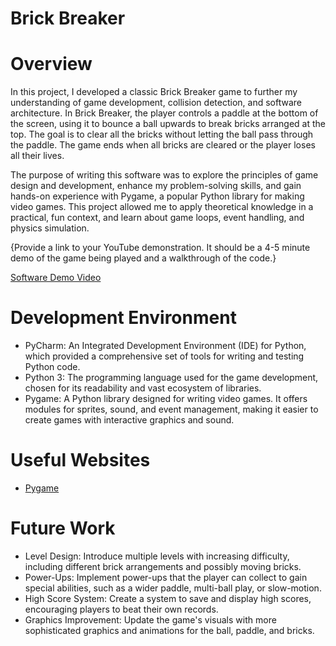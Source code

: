 # Brick Breaker

# Overview

In this project, I developed a classic Brick Breaker game to further my understanding of game development, collision detection, and software architecture. In Brick Breaker, the player controls a paddle at the bottom of the screen, using it to bounce a ball upwards to break bricks arranged at the top. The goal is to clear all the bricks without letting the ball pass through the paddle. The game ends when all bricks are cleared or the player loses all their lives.

The purpose of writing this software was to explore the principles of game design and development, enhance my problem-solving skills, and gain hands-on experience with Pygame, a popular Python library for making video games. This project allowed me to apply theoretical knowledge in a practical, fun context, and learn about game loops, event handling, and physics simulation.

{Provide a link to your YouTube demonstration.  It should be a 4-5 minute demo of the game being played and a walkthrough of the code.}

[Software Demo Video](https://youtu.be/jFH61OdpJIY)

# Development Environment

- PyCharm: An Integrated Development Environment (IDE) for Python, which provided a comprehensive set of tools for writing and testing Python code.
- Python 3: The programming language used for the game development, chosen for its readability and vast ecosystem of libraries.
- Pygame: A Python library designed for writing video games. It offers modules for sprites, sound, and event management, making it easier to create games with interactive graphics and sound.

# Useful Websites

* [Pygame](https://www.pygame.org/docs/)

# Future Work

* Level Design: Introduce multiple levels with increasing difficulty, including different brick arrangements and possibly moving bricks.
* Power-Ups: Implement power-ups that the player can collect to gain special abilities, such as a wider paddle, multi-ball play, or slow-motion.
* High Score System: Create a system to save and display high scores, encouraging players to beat their own records.
* Graphics Improvement: Update the game's visuals with more sophisticated graphics and animations for the ball, paddle, and bricks.